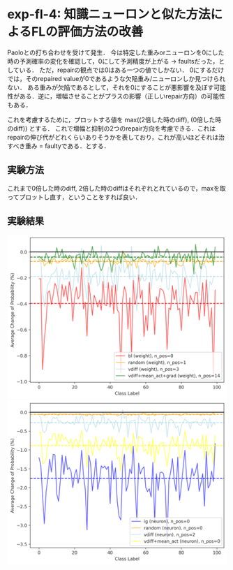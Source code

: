 # exp-fl-4: 知識ニューロンと似た方法によるFLの評価方法の改善

Paoloとの打ち合わせを受けて発生．
今は特定した重みorニューロンを0にした時の予測確率の変化を確認して，0にして予測精度が上がる -> faultsだった，としている．
ただ，repairの観点では0はある一つの値でしかない．
0にするだけでは，そのrepaired valueが0であるような欠陥重み/ニューロンしか見つけられない．
ある重みが欠陥であるとして，それを0にすることが悪影響を及ぼす可能性がある．逆に，増幅させることがプラスの影響（正しいrepair方向）の可能性もある．

これを考慮するために，プロットする値を max((2倍した時のdiff), (0倍した時のdiff)) とする．
これで増幅と抑制の2つのrepair方向を考慮できる．これはrepairの伸び代がどれくらいありそうかを表しており，これが高いほどそれは治すべき重み = faultyである．とする．


## 実験方法
これまで0倍した時のdiff, 2倍した時のdiffはそれぞれとれているので，maxを取ってプロットし直す，ということをすれば良い．


## 実験結果
![alt text](exp-fl-4_c100_proba_diff_weight.png)
![alt text](exp-fl-4_c100_proba_diff_neuron.png)
